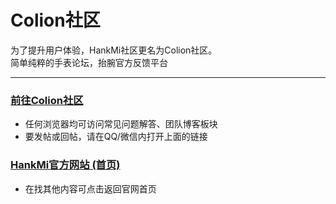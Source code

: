 # Colion社区
为了提升用户体验，HankMi社区更名为Colion社区。  
简单纯粹的手表论坛，抬腕官方反馈平台

***

### [前往Colion社区](https://support.qq.com/products/350783)  
* 任何浏览器均可访问常见问题解答、团队博客板块
* 要发帖或回帖，请在QQ/微信内打开上面的链接
  
### [HankMi官方网站 (首页)](https://www.hankmi.com/)  
* 在找其他内容可点击返回官网首页
